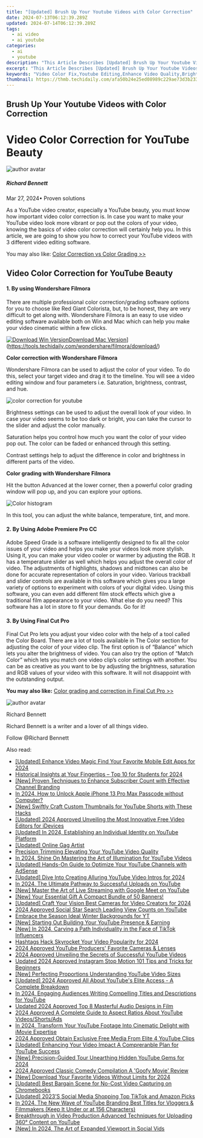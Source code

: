 ```yaml
---
title: "[Updated] Brush Up Your Youtube Videos with Color Correction"
date: 2024-07-13T06:12:39.289Z
updated: 2024-07-14T06:12:39.289Z
tags:
  - ai video
  - ai youtube
categories:
  - ai
  - youtube
description: "This Article Describes [Updated] Brush Up Your Youtube Videos with Color Correction"
excerpt: "This Article Describes [Updated] Brush Up Your Youtube Videos with Color Correction"
keywords: "Video Color Fix,Youtube Editing,Enhance Video Quality,Brighten Film Scenes,Correct Videographics,Improve Youtube Videos,Edit Video Colors"
thumbnail: https://thmb.techidaily.com/afa50b24e25ed08989c229ae73d3b233da6ab60b7cf21c80e9cb56c9f6856e1f.jpg
---
```


## Brush Up Your Youtube Videos with Color Correction

# Video Color Correction for YouTube Beauty

![author avatar](https://images.wondershare.com/filmora/article-images/richard-bennett.jpg)

##### Richard Bennett

 Mar 27, 2024• Proven solutions

As a YouTube video creator, especially a YouTube beauty, you must know how important video color correction is. In case you want to make your YouTube video look more vibrant or pop out the colors of your video, knowing the basics of video color correction will certainly help you. In this article, we are going to show you how to correct your YouTube videos with 3 different video editing software.

You may also like: [Color Correction vs Color Grading >>](https://tools.techidaily.com/wondershare/filmora/download/)

## Video Color Correction for YouTube Beauty

#### 1\.  By using Wondershare Filmora

There are multiple professional color correction/grading software options for you to choose like Red Giant Colorista, but, to be honest, they are very difficult to get along with. Wondershare Filmora is an easy to use video editing software available both on Win and Mac which can help you make your video cinematic within a few clicks.

[![Download Win Version](https://images.wondershare.com/filmora/guide/download-btn-win.jpg)](https://tools.techidaily.com/wondershare/filmora/download/)[Download Mac Version](https://images.wondershare.com/filmora/guide/download-btn-mac.jpg)](https://tools.techidaily.com/wondershare/filmora/download/)

**Color correction with Wondershare Filmora**

Wondershare Filmora can be used to adjust the color of your video. To do this, select your target video and drag it to the timeline. You will see a video editing window and four parameters i.e. Saturation, brightness, contrast, and hue.

![color correction for youtube](https://images.wondershare.com/filmora/article-images/color-correction-vs-color-grading-1.jpg)

Brightness settings can be used to adjust the overall look of your video. In case your video seems to be too dark or bright, you can take the cursor to the slider and adjust the color manually.

Saturation helps you control how much you want the color of your video pop out. The color can be faded or enhanced through this setting.

Contrast settings help to adjust the difference in color and brightness in different parts of the video.

**Color grading with Wondershare Filmora**

Hit the button Advanced at the lower corner, then a powerful color grading window will pop up, and you can explore your options.

![Color histogram](https://images.wondershare.com/filmora/article-images/color-correction-vs-color-grading-3.jpg)

In this tool, you can adjust the white balance, temperature, tint, and more.

#### 2\.  By Using Adobe Premiere Pro CC

Adobe Speed Grade is a software intelligently designed to fix all the color issues of your video and helps you make your videos look more stylish. Using it, you can make your video cooler or warmer by adjusting the RGB. It has a temperature slider as well which helps you adjust the overall color of video. The adjustments of highlights, shadows and midtones can also be done for accurate representation of colors in your video. Various trackball and slider controls are available in this software which gives you a large variety of options to experiment with colors of your digital video. Using this software, you can even add different film stock effects which give a traditional film appearance to your video. What else do you need? This software has a lot in store to fit your demands. Go for it!

#### 3\.  By Using Final Cut Pro

Final Cut Pro lets you adjust your video color with the help of a tool called the Color Board. There are a lot of tools available in The Color section for adjusting the color of your video clip. The first option is of “Balance” which lets you alter the brightness of video. You can also try the option of “Match Color” which lets you match one video clip’s color settings with another. You can be as creative as you want to be by adjusting the brightness, saturation and RGB values of your video with this software. It will not disappoint with the outstanding output.

**You may also like:** [Color grading and correction in Final Cut Pro >>](https://tools.techidaily.com/wondershare/filmora/download/)

![author avatar](https://images.wondershare.com/filmora/article-images/richard-bennett.jpg)

Richard Bennett

Richard Bennett is a writer and a lover of all things video.

Follow @Richard Bennett


<ins class="adsbygoogle"
     style="display:block"
     data-ad-format="autorelaxed"
     data-ad-client="ca-pub-7571918770474297"
     data-ad-slot="1223367746"></ins>



<ins class="adsbygoogle"
     style="display:block"
     data-ad-client="ca-pub-7571918770474297"
     data-ad-slot="8358498916"
     data-ad-format="auto"
     data-full-width-responsive="true"></ins>



<span class="atpl-alsoreadstyle">Also read:</span>
<div><ul>
<li><a href="https://youtube-docs.techidaily.com/ed-enhance-video-magic-find-your-favorite-mobile-edit-apps-for-2024/"><u>[Updated] Enhance Video Magic  Find Your Favorite Mobile Edit Apps for 2024</u></a></li>
<li><a href="https://youtube-docs.techidaily.com/rical-insights-at-your-fingertips-top-10-for-students-for-2024/"><u>Historical Insights at Your Fingertips – Top 10 for Students for 2024</u></a></li>
<li><a href="https://youtube-docs.techidaily.com/roven-techniques-to-enhance-subscriber-count-with-effective-channel-branding/"><u>[New] Proven Techniques to Enhance Subscriber Count with Effective Channel Branding</u></a></li>
<li><a href="https://ios-unlock.techidaily.com/in-2024-how-to-unlock-apple-iphone-13-pro-max-passcode-without-computer-by-drfone-ios/"><u>In 2024, How to Unlock Apple iPhone 13 Pro Max Passcode without Computer?</u></a></li>
<li><a href="https://youtube-docs.techidaily.com/wiftly-craft-custom-thumbnails-for-youtube-shorts-with-these-hacks/"><u>[New] Swiftly Craft Custom Thumbnails for YouTube Shorts with These Hacks</u></a></li>
<li><a href="https://youtube-docs.techidaily.com/ed-2024-approved-unveiling-the-most-innovative-free-video-editors-for-idevices/"><u>[Updated] 2024 Approved  Unveiling the Most Innovative Free Video Editors for iDevices</u></a></li>
<li><a href="https://youtube-docs.techidaily.com/ed-in-2024-establishing-an-individual-identity-on-youtube-platform/"><u>[Updated] In 2024, Establishing an Individual Identity on YouTube Platform</u></a></li>
<li><a href="https://extra-skills.techidaily.com/updated-online-gag-artist/"><u>[Updated] Online Gag Artist</u></a></li>
<li><a href="https://youtube-docs.techidaily.com/sion-trimming-elevating-your-youtube-video-quality/"><u>Precision Trimming  Elevating Your YouTube Video Quality</u></a></li>
<li><a href="https://youtube-docs.techidaily.com/24-shine-on-mastering-the-art-of-illumination-for-youtube-videos/"><u>In 2024, Shine On  Mastering the Art of Illumination for YouTube Videos</u></a></li>
<li><a href="https://youtube-docs.techidaily.com/ed-hands-on-guide-to-optimize-your-youtube-channels-with-adsense/"><u>[Updated] Hands-On Guide to Optimize Your YouTube Channels with AdSense</u></a></li>
<li><a href="https://youtube-docs.techidaily.com/ed-dive-into-creating-alluring-youtube-video-intros-for-2024/"><u>[Updated] Dive Into Creating Alluring YouTube Video Intros for 2024</u></a></li>
<li><a href="https://youtube-help.techidaily.com/in-2024-the-ultimate-pathway-to-successful-uploads-on-youtube/"><u>In 2024, The Ultimate Pathway to Successful Uploads on YouTube</u></a></li>
<li><a href="https://youtube-docs.techidaily.com/aster-the-art-of-live-streaming-with-google-meet-on-youtube/"><u>[New] Master the Art of Live Streaming with Google Meet on YouTube</u></a></li>
<li><a href="https://youtube-docs.techidaily.com/50264434-new-your-essential-gift-a-compact-bundle-of-50-banners/"><u>[New] Your Essential Gift  A Compact Bundle of 50 Banners!</u></a></li>
<li><a href="https://youtube-docs.techidaily.com/ed-craft-your-vision-best-cameras-for-video-creators-for-2024/"><u>[Updated] Craft Your Vision  Best Cameras for Video Creators for 2024</u></a></li>
<li><a href="https://youtube-docs.techidaily.com/approved-social-star-search-leading-view-counts-on-youtube/"><u>2024 Approved  Social Star Search  Leading View Counts on YouTube</u></a></li>
<li><a href="https://youtube-docs.techidaily.com/ce-the-season-ideal-winter-backgrounds-for-yt/"><u>Embrace the Season  Ideal Winter Backgrounds for YT</u></a></li>
<li><a href="https://youtube-docs.techidaily.com/tarting-out-building-your-youtube-presence-and-earning/"><u>[New] Starting Out  Building Your YouTube Presence & Earning</u></a></li>
<li><a href="https://tiktok-videos.techidaily.com/new-in-2024-carving-a-path-individuality-in-the-face-of-tiktok-influencers/"><u>[New] In 2024, Carving a Path  Individuality in the Face of TikTok Influencers</u></a></li>
<li><a href="https://youtube-docs.techidaily.com/ags-hack-skyrocket-your-video-popularity-for-2024/"><u>Hashtags Hack  Skyrocket Your Video Popularity for 2024</u></a></li>
<li><a href="https://youtube-docs.techidaily.com/approved-youtube-producers-favorite-cameras-and-lenses/"><u>2024 Approved  YouTube Producers' Favorite Cameras & Lenses</u></a></li>
<li><a href="https://youtube-docs.techidaily.com/approved-unveiling-the-secrets-of-successful-youtube-videos/"><u>2024 Approved  Unveiling the Secrets of Successful YouTube Videos</u></a></li>
<li><a href="https://smart-video-creator.techidaily.com/updated-2024-approved-instagram-stop-motion-101-tips-and-tricks-for-beginners/"><u>Updated 2024 Approved Instagram Stop Motion 101 Tips and Tricks for Beginners</u></a></li>
<li><a href="https://facebook-video-footage.techidaily.com/new-perfecting-proportions-understanding-youtube-video-sizes/"><u>[New] Perfecting Proportions  Understanding YouTube Video Sizes</u></a></li>
<li><a href="https://youtube-docs.techidaily.com/ed-2024-approved-all-about-youtubes-elite-access-a-complete-breakdown/"><u>[Updated] 2024 Approved  All About YouTube's Elite Access - A Complete Breakdown</u></a></li>
<li><a href="https://youtube-docs.techidaily.com/24-engaging-audiences-writing-compelling-titles-and-descriptions-for-youtube/"><u>In 2024, Engaging Audiences  Writing Compelling Titles and Descriptions for YouTube</u></a></li>
<li><a href="https://voice-adjusting.techidaily.com/updated-2024-approved-top-8-masterful-audio-designs-in-film/"><u>Updated 2024 Approved Top 8 Masterful Audio Designs in Film</u></a></li>
<li><a href="https://youtube-docs.techidaily.com/approved-a-complete-guide-to-aspect-ratios-about-youtube-videosshortsads/"><u>2024 Approved  A Complete Guide to Aspect Ratios About YouTube Videos/Shorts/Ads</u></a></li>
<li><a href="https://youtube-docs.techidaily.com/24-transform-your-youtube-footage-into-cinematic-delight-with-imovie-expertise/"><u>In 2024, Transform Your YouTube Footage Into Cinematic Delight with iMovie Expertise</u></a></li>
<li><a href="https://youtube-docs.techidaily.com/approved-obtain-exclusive-free-media-from-elite-4-youtube-clips/"><u>2024 Approved  Obtain Exclusive Free Media From Elite 4 YouTube Clips</u></a></li>
<li><a href="https://youtube-docs.techidaily.com/ed-enhancing-your-video-impact-a-compreranble-plan-for-youtube-success/"><u>[Updated] Enhancing Your Video Impact  A Compreranble Plan for YouTube Success</u></a></li>
<li><a href="https://youtube-docs.techidaily.com/recision-guided-tour-unearthing-hidden-youtube-gems-for-2024/"><u>[New] Precision-Guided Tour  Unearthing Hidden YouTube Gems for 2024</u></a></li>
<li><a href="https://extra-hints.techidaily.com/2024-approved-classic-comedy-compilation-a-goofy-movie-review/"><u>2024 Approved  Classic Comedy Compilation  A 'Goofy Movie' Review</u></a></li>
<li><a href="https://youtube-docs.techidaily.com/ownload-your-favorite-videos-without-limits-for-2024/"><u>[New] Download Your Favorite Videos Without Limits for 2024</u></a></li>
<li><a href="https://remote-screen-capture.techidaily.com/updated-best-bargain-scene-for-no-cost-video-capturing-on-chromebooks/"><u>[Updated] Best Bargain Scene for No-Cost Video Capturing on Chromebooks</u></a></li>
<li><a href="https://tiktok-video-files.techidaily.com/updated-2023s-social-media-shopping-top-tiktok-and-amazon-picks/"><u>[Updated] 2023’S Social Media Shopping  Top TikTok and Amazon Picks</u></a></li>
<li><a href="https://youtube-docs.techidaily.com/24-the-new-wave-of-youtube-branding-best-titles-for-vloggers-and-filmmakers-keep-it-under-or-at-156-characters/"><u>In 2024, The New Wave of YouTube Branding  Best Titles for Vloggers & Filmmakers (Keep It Under or at 156 Characters)</u></a></li>
<li><a href="https://youtube-docs.techidaily.com/through-in-video-production-advanced-techniques-for-uploading-360-content-on-youtube/"><u>Breakthrough in Video Production  Advanced Techniques for Uploading 360° Content on YouTube</u></a></li>
<li><a href="https://facebook-video-content.techidaily.com/new-in-2024-the-art-of-expanded-viewport-in-social-vids/"><u>[New] In 2024, The Art of Expanded Viewport in Social Vids</u></a></li>
</ul></div>
